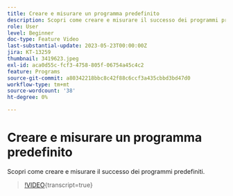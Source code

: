 ```yaml
---
title: Creare e misurare un programma predefinito
description: Scopri come creare e misurare il successo dei programmi predefiniti.
role: User
level: Beginner
doc-type: Feature Video
last-substantial-update: 2023-05-23T00:00:00Z
jira: KT-13259
thumbnail: 3419623.jpeg
exl-id: aca0d55c-fcf3-4758-805f-06754a45c4c2
feature: Programs
source-git-commit: a80342218bbc8c42f88c6ccf3a435cbbd3bd47d0
workflow-type: tm+mt
source-wordcount: '38'
ht-degree: 0%

---
```


# Creare e misurare un programma predefinito

Scopri come creare e misurare il successo dei programmi predefiniti.

>[!VIDEO](https://video.tv.adobe.com/v/3419623/?learn=on){transcript=true}
